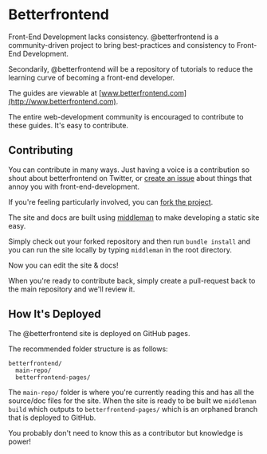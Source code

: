# Betterfrontend

Front-End Development lacks consistency. @betterfrontend is a
community-driven project to bring best-practices and consistency to
Front-End Development.

Secondarily, @betterfrontend will be a repository of tutorials to reduce
the learning curve of becoming a front-end developer.

The guides are viewable at
[www.betterfrontend.com](http://www.betterfrontend.com).

The entire web-development community is encouraged to contribute to
these guides. It's easy to contribute.

## Contributing

You can contribute in many ways. Just having a voice is a contribution
so shout about betterfrontend on Twitter, or [create an issue](https://github.com/hybridgroup/betterfrontend/issues) 
about things that annoy you with front-end-development.

If you're feeling particularly involved, you can [fork the project](https://github.com/hybridgroup/betterfrontend/fork_select).

The site and docs are built using [middleman](http://middlemanapp.com/)
to make developing a static site easy.

Simply check out your forked repository and then run `bundle install`
and you can run the site locally by typing `middleman` in the root
directory.

Now you can edit the site & docs!

When you're ready to contribute back, simply create a pull-request back
to the main repository and we'll review it.

## How It's Deployed

The @betterfrontend site is deployed on GitHub pages.

The recommended folder structure is as follows:

```
betterfrontend/
  main-repo/
  betterfrontend-pages/

```

The `main-repo/` folder is where you're currently reading this and has
all the source/doc files for the site. When the site is ready to be
built we `middleman build` which outputs to `betterfrontend-pages/`
which is an orphaned branch that is deployed to GitHub.

You probably don't need to know this as a contributor but knowledge is
power!
